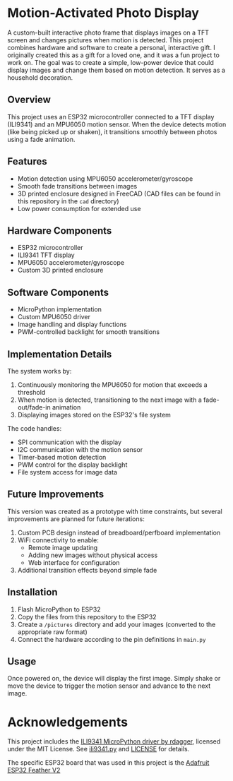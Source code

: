 # Motion-Activated Photo Display

A custom-built interactive photo frame that displays images on a TFT screen and changes pictures when motion is detected. This project combines hardware and software to create a personal, interactive gift. I originally created this as a gift for a loved one, and it was a fun project to work on. The goal was to create a simple, low-power device that could display images and change them based on motion detection. It serves as a household decoration. 

## Overview

This project uses an ESP32 microcontroller connected to a TFT display (ILI9341) and an MPU6050 motion sensor. When the device detects motion (like being picked up or shaken), it transitions smoothly between photos using a fade animation.

## Features

- Motion detection using MPU6050 accelerometer/gyroscope
- Smooth fade transitions between images
- 3D printed enclosure designed in FreeCAD (CAD files can be found in this repository in the `cad` directory)
- Low power consumption for extended use

## Hardware Components

- ESP32 microcontroller
- ILI9341 TFT display
- MPU6050 accelerometer/gyroscope
- Custom 3D printed enclosure

## Software Components

- MicroPython implementation
- Custom MPU6050 driver
- Image handling and display functions
- PWM-controlled backlight for smooth transitions

## Implementation Details

The system works by:

1. Continuously monitoring the MPU6050 for motion that exceeds a threshold
2. When motion is detected, transitioning to the next image with a fade-out/fade-in animation
3. Displaying images stored on the ESP32's file system

The code handles:
- SPI communication with the display
- I2C communication with the motion sensor
- Timer-based motion detection
- PWM control for the display backlight
- File system access for image data

## Future Improvements

This version was created as a prototype with time constraints, but several improvements are planned for future iterations:

1. Custom PCB design instead of breadboard/perfboard implementation
2. WiFi connectivity to enable:
   - Remote image updating
   - Adding new images without physical access
   - Web interface for configuration
3. Additional transition effects beyond simple fade

## Installation

1. Flash MicroPython to ESP32
2. Copy the files from this repository to the ESP32
3. Create a `/pictures` directory and add your images (converted to the appropriate raw format)
4. Connect the hardware according to the pin definitions in `main.py`

## Usage

Once powered on, the device will display the first image. Simply shake or move the device to trigger the motion sensor and advance to the next image.

# Acknowledgements
This project includes the [ILI9341 MicroPython driver by rdagger](https://github.com/rdagger/micropython-ili9341/blob/master/ili9341.py), licensed under the MIT License. See [ili9341.py](./src/ili9341.py) and [LICENSE](./LICENSE) for details.

The specific ESP32 board that was used in this project is the [Adafruit ESP32 Feather V2](https://learn.adafruit.com/adafruit-esp32-feather-v2?view=all)